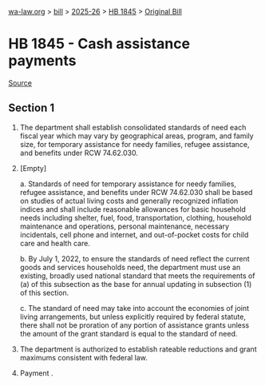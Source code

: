 [wa-law.org](/) > [bill](/bill/) > [2025-26](/bill/2025-26/) > [HB 1845](/bill/2025-26/hb/1845/) > [Original Bill](/bill/2025-26/hb/1845/1/)

# HB 1845 - Cash assistance payments

[Source](http://lawfilesext.leg.wa.gov/biennium/2025-26/Pdf/Bills/House%20Bills/1845.pdf)

## Section 1
1. The department shall establish consolidated standards of need each fiscal year which may vary by geographical areas, program, and family size, for temporary assistance for needy families, refugee assistance,  and benefits under RCW 74.62.030.

2. [Empty]

    a. Standards of need for temporary assistance for needy families, refugee assistance, and benefits under RCW 74.62.030 shall be based on studies of actual living costs and generally recognized inflation indices and shall include reasonable allowances for basic household needs including shelter, fuel, food, transportation, clothing, household maintenance and operations, personal maintenance, necessary incidentals, cell phone and internet, and out-of-pocket costs for child care and health care.

    b. By July 1, 2022, to ensure the standards of need reflect the current goods and services households need, the department must use an existing, broadly used national standard that meets the requirements of (a) of this subsection as the base for annual updating in subsection (1) of this section.

    c. The standard of need may take into account the economies of joint living arrangements, but unless explicitly required by federal statute, there shall not be proration of any portion of assistance grants unless the amount of the grant standard is equal to the standard of need.

3. The department is authorized to establish rateable reductions and grant maximums consistent with federal law.

4. Payment .
